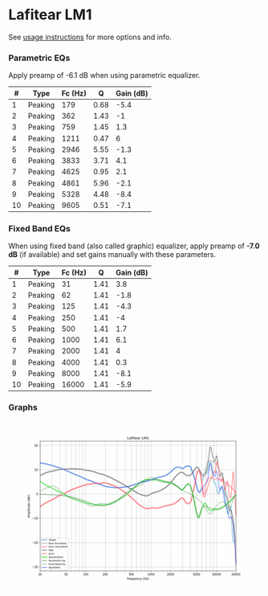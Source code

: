 # Lafitear LM1
See [usage instructions](https://github.com/jaakkopasanen/AutoEq#usage) for more options and info.

### Parametric EQs
Apply preamp of -6.1 dB when using parametric equalizer.

|   # | Type    |   Fc (Hz) |    Q |   Gain (dB) |
|-----|---------|-----------|------|-------------|
|   1 | Peaking |       179 | 0.68 |        -5.4 |
|   2 | Peaking |       362 | 1.43 |        -1   |
|   3 | Peaking |       759 | 1.45 |         1.3 |
|   4 | Peaking |      1211 | 0.47 |         6   |
|   5 | Peaking |      2946 | 5.55 |        -1.3 |
|   6 | Peaking |      3833 | 3.71 |         4.1 |
|   7 | Peaking |      4625 | 0.95 |         2.1 |
|   8 | Peaking |      4861 | 5.96 |        -2.1 |
|   9 | Peaking |      5328 | 4.48 |        -8.4 |
|  10 | Peaking |      9605 | 0.51 |        -7.1 |

### Fixed Band EQs
When using fixed band (also called graphic) equalizer, apply preamp of **-7.0 dB** (if available) and set gains manually with these parameters.

|   # | Type    |   Fc (Hz) |    Q |   Gain (dB) |
|-----|---------|-----------|------|-------------|
|   1 | Peaking |        31 | 1.41 |         3.8 |
|   2 | Peaking |        62 | 1.41 |        -1.8 |
|   3 | Peaking |       125 | 1.41 |        -4.3 |
|   4 | Peaking |       250 | 1.41 |        -4   |
|   5 | Peaking |       500 | 1.41 |         1.7 |
|   6 | Peaking |      1000 | 1.41 |         6.1 |
|   7 | Peaking |      2000 | 1.41 |         4   |
|   8 | Peaking |      4000 | 1.41 |         0.3 |
|   9 | Peaking |      8000 | 1.41 |        -8.1 |
|  10 | Peaking |     16000 | 1.41 |        -5.9 |

### Graphs
![](./Lafitear%20LM1.png)
